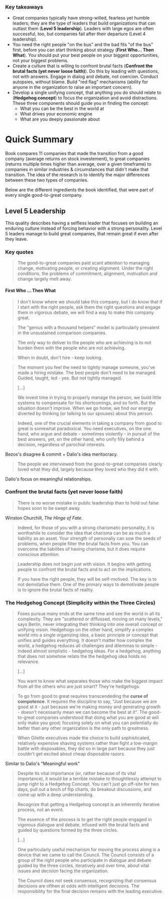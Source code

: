 ### Key takeaways

- Great companies typically have strong-willed, fearless yet humble leaders; they are the type of leaders that build organizations that can outlast them (**Level 5 leadership**). Leaders with large egos are often successful, too, but companies fail after their departure (Level 4 leadership).
- You need the right people "on the bus" and the bad fits "of the bus" first, before you can start thinking about strategy (**First Who… Then What**). You should put your best people on your biggest opportunities, not your biggest problems.
- Create a culture that is willing to confront brutal facts (**Confront the brutal facts (yet never loose faith)**). Do this by leading with questions, not with answers. Engage in dialog and debate, not coercion. Conduct autopsies, without blame. Build "red flag" mechanisms (ability for anyone in the organization to raise an important concern).
- Develop a single unifying concept, that anything you do should relate to (**Hedgehog concept**) to focus the organization and avoid distractions. These three components should guide you in finding the concept:
  - What you can be the best in the world at
  - What drives your economic engine
  - What are you deeply passionate about



# Quick Summary

Book compares 11 companies that made the transition from a good company (average returns on stock investement), to great companies (returns multiple times higher than average, over a given timeframe) to companies in similar industries & circumstances that didn't make that transition. The idea of the research is to identify the major differences between these two types of companies.

Below are the different ingredients the book identified, that were part of every single good-to-great company.



## Level 5 Leadership

This quality describes having a selfless leader that focuses on building an enduring culture instead of forcing behavior with a strong personality. Level 5 leaders manage to build great companies, that remain great if even after they leave.





### Key quotes

> The good-to-great companies paid scant attention to managing change, motivating people, or creating alignment. Under the right conditions, the problems of commitment, alignment, motivation and change largely melt away.

#### First Who … Then What

> I don't know where we should take this company, but I do know that if I start with the right people, ask them the right questions and engage them in vigorous debate, we will find a way to make this company great.



> The "genius with a thousand helpers" model is particularly prevalent in the unsustained comparison companies.



> The only way to deliver to the people who are achieving is to not burden them with the people who are not achieving.



> When in doubt, don't hire - keep looking.

> The moment you feel the need to tightly manage someone, you've made a hiring mistake. The best people don't need to be managed. Guided, taught, led - yes. But not tightly managed.
>
> [...]
>
> We invest time in trying to properly manage the person, we build little systems to compensate for his shortcomings, and so forth. But the situation doesn't improve. When we go home, we find our energy diverted by thinking (or talking to our spouses) about this person.

> Indeed, one of the crucial elements in taking a company from good to great is somewhat paradoxical. You need executives, on the one hand, who argue and debate - sometimes violently - in pursuit of the best answers, yet, on the other hand, who unify filly behind a decision, regardless of parochial interests.

Bezos's disagree & commit + Dalio's idea meritocracy.

> The people we interviewed from the good-to-great companies clearly loved what they did, largely because they loved who they did it with.

Dalio's focus on meaningful relationships.

### Confront the brutal facts (yet never loose faith)

> There is no worse mistake in public leadership than to hold out false hopes soon to be swept away.

Winston Churchill, *The Hinge of Fate*.

> Indeed, for those of you with a strong charismatic personality, it is worthwhile to consider the idea that charisma can be as much a liability as an asset. Your strength of personaliy can sow the seeds of problems, when people filter the brutal facts from you. You can overcome the liabilites of having charisma, but it does require conscious attention.

> Leadership does not begin just with vision. It begins with getting people to confront the brutal facts and to act on the implications.

> If you have the right people, they will be self-motived. The key is to not demotative them. One of the primary ways to demotivate people is to ignore the brutal facts of reality.

### The Hedgehog Concept (Simplicity within the Three Circles)

> Foxes pursue many ends at the same time and see the world in all its complexity. They are "scattered or diffussed, moving on many levels," says Berlin, never integrating their thinking into one overall concept or unifying vision. Hedgehogs on the other hand, simplify a complex world into a single organizing idea, a basic principle or concept that unifies and guides everything. It doesn't matter how complex the world, a hedgehog reduces all challenges and dilemmas to simple - indeed almost simplistic - hedgehog ideas. For a hedgehog, anything that does not somehow relato the the hedgehog idea holds no relevance.
>
> [...]
>
> You want to know what separates those who make the biggest impact from all the others who are just smart? They're hedgehogs.

> To go from good to great requires transcendeding the **curse of compotence**. It requires the discipline to say, "Just because we are good at it - just because we're making money and generating growth -  doesn't necessarily mean we can become the best at it". The good-to-great companies understood that doing what you are good at will only make you good; focusing solely on what you can potentially do better than any other organization is the only path to greatness.

> When Gilette executives made the choice to build sophisticated, relatively expensive shaving systems rather than fight a low-margin battle with disposables, they did so in large part because they just couldn't get excited about cheap disposable razors.

Similar to Dalio's "Meaningful work"

> Despite its vital importance (or, rather because of its vital importance), it would be a terrible mistake to thoughtlessly attempt to jump right to a Hedgehog Concept. You can't just go off-site for two days, pull out a bnch of flip charts, do breakout discussions, and come up with a deep understanding.

> Recognize that getting a Hedgehog concept is an inherently iterative process, not an event.
>
> The essence of the process is to get the right people engaged in vigorous dialogue and debate, infused with the brutal facts and guided by questions formed by the three circles.
>
> [...]
>
> One particularly useful mechanism for moving the process along is a device that we came to call the Council. The Council consists of a group of the right people who participate in dialogue and debate guided by the three circles, iteratively and over time, about vital issues and decision facing the organization.

> The Council does not seek consensus, recognizing that consensus decisions are ofthen at odds with intelligent decisions. The responsibility for the final decision remains with the leading executive.